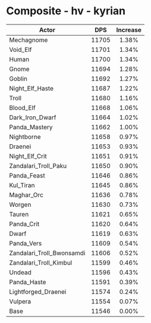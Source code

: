 # Composite - hv - kyrian
| Actor | DPS | Increase |
|---|:---:|:---:|
|Mechagnome|11705|1.38%|
|Void_Elf|11701|1.34%|
|Human|11700|1.34%|
|Gnome|11694|1.28%|
|Goblin|11692|1.27%|
|Night_Elf_Haste|11687|1.22%|
|Troll|11680|1.16%|
|Blood_Elf|11668|1.06%|
|Dark_Iron_Dwarf|11664|1.02%|
|Panda_Mastery|11662|1.00%|
|Nightborne|11658|0.97%|
|Draenei|11653|0.93%|
|Night_Elf_Crit|11651|0.91%|
|Zandalari_Troll_Paku|11650|0.90%|
|Panda_Feast|11646|0.86%|
|Kul_Tiran|11645|0.86%|
|Maghar_Orc|11636|0.78%|
|Worgen|11630|0.73%|
|Tauren|11621|0.65%|
|Panda_Crit|11620|0.64%|
|Dwarf|11619|0.63%|
|Panda_Vers|11609|0.54%|
|Zandalari_Troll_Bwonsamdi|11606|0.52%|
|Zandalari_Troll_Kimbul|11599|0.46%|
|Undead|11596|0.43%|
|Panda_Haste|11591|0.39%|
|Lightforged_Draenei|11574|0.24%|
|Vulpera|11554|0.07%|
|Base|11546|0.00%|
